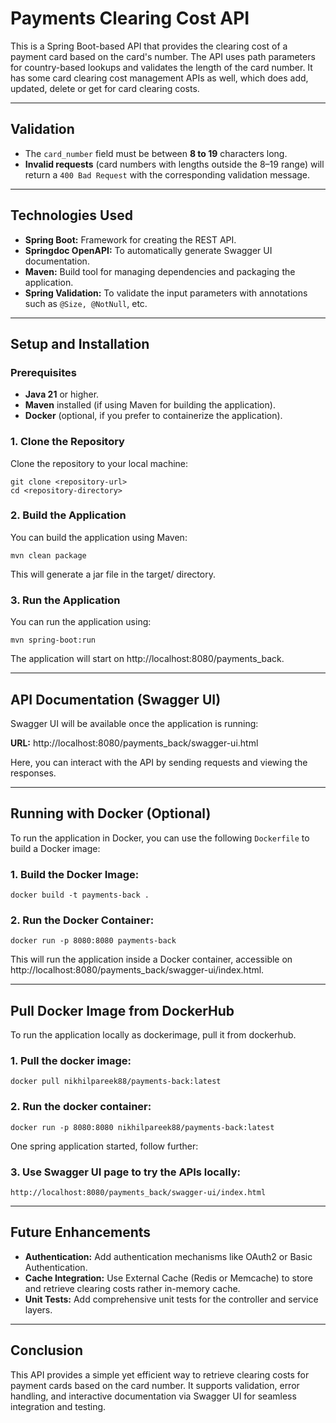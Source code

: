 # Payments Clearing Cost API

This is a Spring Boot-based API that provides the clearing cost of a payment card based on the card's number. The API uses path parameters for country-based lookups and validates the length of the card number. It has some card clearing cost management APIs as well, which does add, updated, delete or get for card clearing costs.


----------------------------

## Validation
- The ``card_number`` field must be between **8 to 19** characters long.
- **Invalid requests** (card numbers with lengths outside the 8–19 range) will return a ``400 Bad Request`` with the corresponding validation message.

----------------------------

## Technologies Used

- **Spring Boot:** Framework for creating the REST API.
- **Springdoc OpenAPI:** To automatically generate Swagger UI documentation.
- **Maven:** Build tool for managing dependencies and packaging the application.
- **Spring Validation:** To validate the input parameters with annotations such as ``@Size, @NotNull``, etc.

----------------------------

## Setup and Installation
### Prerequisites
- **Java 21** or higher.
- **Maven** installed (if using Maven for building the application).
- **Docker** (optional, if you prefer to containerize the application).
### 1. Clone the Repository
   Clone the repository to your local machine:

```
git clone <repository-url>
cd <repository-directory>
```

### 2. Build the Application
   You can build the application using Maven:

```
mvn clean package
```

This will generate a jar file in the target/ directory.

### 3. Run the Application
   You can run the application using:

```
mvn spring-boot:run
```

The application will start on http://localhost:8080/payments_back.

----------------------------

## API Documentation (Swagger UI)
Swagger UI will be available once the application is running:

**URL:** http://localhost:8080/payments_back/swagger-ui.html

Here, you can interact with the API by sending requests and viewing the responses.

----------------------------

## Running with Docker (Optional)
To run the application in Docker, you can use the following ``Dockerfile`` to build a Docker image:

### 1. Build the Docker Image:

```
docker build -t payments-back .
```

### 2. Run the Docker Container:

```
docker run -p 8080:8080 payments-back
```

This will run the application inside a Docker container, accessible on http://localhost:8080/payments_back/swagger-ui/index.html.

----------------------------

## Pull Docker Image from DockerHub 
To run the application locally as dockerimage, pull it from dockerhub.

### 1. Pull the docker image:

```
docker pull nikhilpareek88/payments-back:latest
```

### 2. Run the docker container:

```
docker run -p 8080:8080 nikhilpareek88/payments-back:latest
```

One spring application started, follow further:

### 3. Use Swagger UI page to try the APIs locally:

```
http://localhost:8080/payments_back/swagger-ui/index.html
```


----------------------------

## Future Enhancements
- **Authentication:** Add authentication mechanisms like OAuth2 or Basic Authentication.
- **Cache Integration:** Use External Cache (Redis or Memcache) to store and retrieve clearing costs rather in-memory cache.
- **Unit Tests:** Add comprehensive unit tests for the controller and service layers.

----------------------------

## Conclusion
This API provides a simple yet efficient way to retrieve clearing costs for payment cards based on the card number. It supports validation, error handling, and interactive documentation via Swagger UI for seamless integration and testing.
